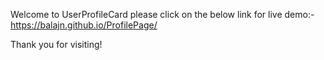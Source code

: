 Welcome to UserProfileCard
please click on the below link for live demo:-
https://balajn.github.io/ProfilePage/

Thank you for visiting!